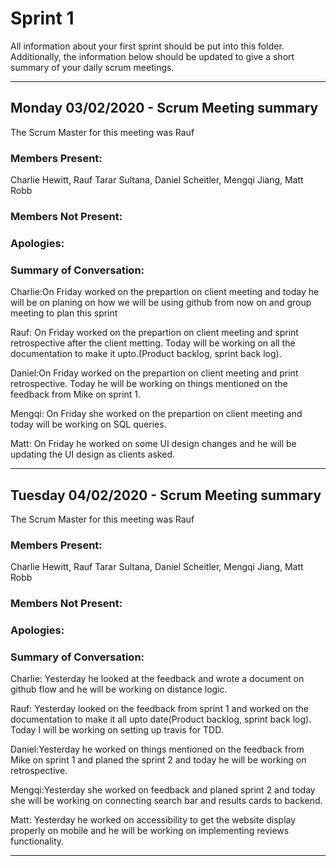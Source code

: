 # Sprint 1

All information about your first sprint should be put into this folder. Additionally, the information below should be updated to give a short summary of your daily scrum meetings.

---

## Monday 03/02/2020 - Scrum Meeting summary
The Scrum Master for this meeting was Rauf
### Members Present:
Charlie Hewitt, Rauf Tarar Sultana, Daniel Scheitler, Mengqi Jiang, Matt Robb

### Members Not Present:

### Apologies:

### Summary of Conversation:
Charlie:On Friday worked on the prepartion on client meeting and today he will be on planing on how we will be using github from now on and group meeting to plan this sprint 

Rauf: On Friday worked on the prepartion on client meeting and sprint retrospective after the client metting. Today will be working on all the documentation to make it upto.(Product backlog, sprint back log).

Daniel:On Friday worked on the prepartion on client meeting and print retrospective. Today he will be working on things mentioned on the feedback from Mike on sprint 1.

Mengqi: On Friday she worked on the prepartion on client meeting and today will be working on SQL queries.

Matt: On Friday he worked on some UI design changes and he will be updating the UI design as clients asked.

---------------------------------------------------------------------------------------------------------------------------------


## Tuesday 04/02/2020 - Scrum Meeting summary
The Scrum Master for this meeting was Rauf
### Members Present:
Charlie Hewitt, Rauf Tarar Sultana, Daniel Scheitler, Mengqi Jiang, Matt Robb

### Members Not Present:

### Apologies:

### Summary of Conversation:
Charlie: Yesterday he looked at the feedback and wrote a document on github flow and he will be working on distance logic.

Rauf: Yesterday looked on the feedback from sprint 1 and  worked on the documentation to make it all upto date(Product backlog, sprint back log). Today I will be working on setting up travis for TDD.

Daniel:Yesterday he worked on things mentioned on the feedback from Mike on sprint 1 and planed the sprint 2 and today he will be working on retrospective.

Mengqi:Yesterday she worked on feedback and planed sprint 2 and today she will be working on connecting search bar and results cards to backend.

Matt: Yesterday he worked on accessibility to get the website display properly on mobile and he will be working on implementing reviews functionality.

---------------------------------------------------------------------------------------------------------------------------------
